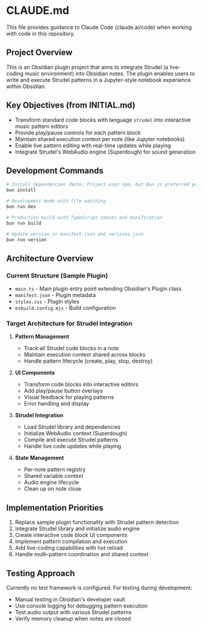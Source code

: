 # CLAUDE.md

This file provides guidance to Claude Code (claude.ai/code) when working with code in this repository.

## Project Overview

This is an Obsidian plugin project that aims to integrate Strudel (a live-coding music environment) into Obsidian notes. The plugin enables users to write and execute Strudel patterns in a Jupyter-style notebook experience within Obsidian.

## Key Objectives (from INITIAL.md)

- Transform standard code blocks with language `strudel` into interactive music pattern editors
- Provide play/pause controls for each pattern block
- Maintain shared execution context per note (like Jupyter notebooks)
- Enable live pattern editing with real-time updates while playing
- Integrate Strudel's WebAudio engine (Superdough) for sound generation

## Development Commands

```bash
# Install dependencies (Note: Project uses npm, but Bun is preferred per user preferences)
bun install

# Development mode with file watching
bun run dev

# Production build with TypeScript checks and minification
bun run build

# Update version in manifest.json and versions.json
bun run version
```

## Architecture Overview

### Current Structure (Sample Plugin)
- `main.ts` - Main plugin entry point extending Obsidian's Plugin class
- `manifest.json` - Plugin metadata
- `styles.css` - Plugin styles
- `esbuild.config.mjs` - Build configuration

### Target Architecture for Strudel Integration

1. **Pattern Management**
   - Track all Strudel code blocks in a note
   - Maintain execution context shared across blocks
   - Handle pattern lifecycle (create, play, stop, destroy)

2. **UI Components**
   - Transform code blocks into interactive editors
   - Add play/pause button overlays
   - Visual feedback for playing patterns
   - Error handling and display

3. **Strudel Integration**
   - Load Strudel library and dependencies
   - Initialize WebAudio context (Superdough)
   - Compile and execute Strudel patterns
   - Handle live code updates while playing

4. **State Management**
   - Per-note pattern registry
   - Shared variable context
   - Audio engine lifecycle
   - Clean up on note close

## Implementation Priorities

1. Replace sample plugin functionality with Strudel pattern detection
2. Integrate Strudel library and initialize audio engine
3. Create interactive code block UI components
4. Implement pattern compilation and execution
5. Add live-coding capabilities with hot reload
6. Handle multi-pattern coordination and shared context

## Testing Approach

Currently no test framework is configured. For testing during development:
- Manual testing in Obsidian's developer vault
- Use console logging for debugging pattern execution
- Test audio output with various Strudel patterns
- Verify memory cleanup when notes are closed